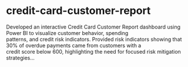 # credit-card-customer-report

Developed an interactive Credit Card Customer Report dashboard using Power BI to visualize customer behavior, spending  
patterns, and credit risk indicators. Provided risk indicators showing that 30% of overdue payments came from customers with a  
credit score below 600, highlighting the need for focused risk mitigation strategies...
